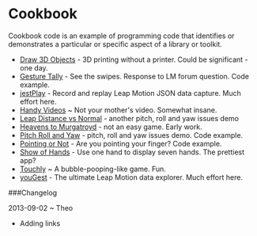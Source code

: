 Cookbook
========

Cookbook code is an example of programming code that identifies or demonstrates a particular or specific aspect of a library or toolkit.


* [Draw 3D Objects](https://github.com/jaanga/gestification/tree/gh-pages/cookbook/draw-3d-objects) - 3D printing without a printer. Could be significant - one day.
* [Gesture Tally](https://github.com/jaanga/gestification/tree/gh-pages/cookbook/gesture-tally) - See the swipes. Response to LM forum question. Code example.
* [jestPlay](https://github.com/jaanga/gestification/tree/gh-pages/cookbook/jest-play) - Record and replay Leap Motion JSON data capture. Much effort here.
* [Handy Videos](https://github.com/jaanga/gestification/tree/gh-pages/cookbook/handy-videos) ~ Not your mother's video. Somewhat insane.
* [Leap Distance vs Normal](https://github.com/jaanga/gestification/tree/gh-pages/cookbook/leap-distance-vs-normal) - another pitch, roll and yaw issues demo
* [Heavens to Murgatroyd](https://github.com/jaanga/gestification/tree/gh-pages/cookbook/murgatroyd-heaven) - not an easy game. Early work.
* [Pitch Roll and Yaw](https://github.com/jaanga/gestification/tree/gh-pages/cookbook/pitch-roll-yaw) - pitch, roll and yaw issues demo. Code example.
* [Pointing or Not](http://jaanga.github.io/gestification/cookbook/pointing-or-not/r1/pointing-or-not.html) - Are you pointing your finger? Code example.
* [Show of Hands](https://github.com/jaanga/gestification/tree/gh-pages/cookbook/show-of-hands) - Use one hand to display seven hands. The prettiest app?
* [Touchly](https://github.com/jaanga/gestification/tree/gh-pages/cookbook/touchly) ~ A bubble-pooping-like game. Fun.
* [youGest](https://github.com/jaanga/gestification/tree/gh-pages/cookbook/yougest) - The ultimate Leap Motion data explorer. Much effort here.

###Changelog


2013-09-02 ~ Theo
* Adding links